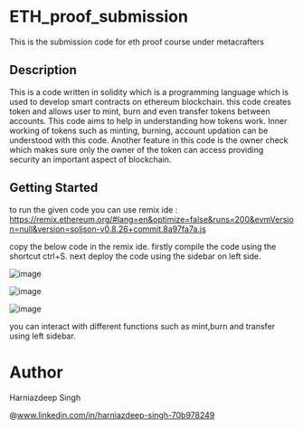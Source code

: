 # ETH_proof_submission
This is the submission code for eth proof course under metacrafters

## Description
This is a code written in solidity which is a programming language which is used to develop smart contracts on ethereum blockchain.
this code creates token and allows user to mint, burn and even transfer tokens between accounts. This code aims to help in understanding how tokens work. Inner working of tokens such as minting,  burning, account updation can be understood with this code. Another feature in this code is the owner check which makes sure only the owner of the token can access providing security an important aspect of blockchain.

## Getting Started

to run the given code you can use remix ide : https://remix.ethereum.org/#lang=en&optimize=false&runs=200&evmVersion=null&version=soljson-v0.8.26+commit.8a97fa7a.js

copy the below code in the remix ide.
firstly  compile the code using the shortcut ctrl+S.
next deploy the code using the sidebar on left side.

![image](https://github.com/hsingh55556/ETH_proof_submission/assets/139629989/4bcd0ea8-6ece-4f5f-8a78-47e7f811972d)

![image](https://github.com/hsingh55556/ETH_proof_submission/assets/139629989/e4d29d41-ae3f-4c5f-978c-ae55b7b35eaa)

![image](https://github.com/hsingh55556/ETH_proof_submission/assets/139629989/5a88d828-9dfc-4211-9879-96788079c91a)

you can interact with different functions such as mint,burn and transfer using left sidebar.

# Author
Harniazdeep Singh

@www.linkedin.com/in/harniazdeep-singh-70b978249
